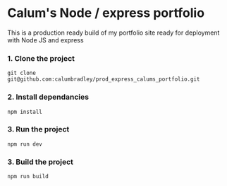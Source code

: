 # Calum's Node / express portfolio

This is a production ready build of my portfolio site ready for deployment with Node JS and express

### 1. Clone the project
```shell
git clone git@github.com:calumbradley/prod_express_calums_portfolio.git
```

### 2. Install dependancies
```shell
npm install
```

### 3. Run the project
```shell
npm run dev
```

### 3. Build the project
```shell
npm run build
```